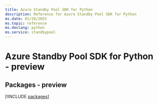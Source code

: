 ```yaml
---
title: Azure Standby Pool SDK for Python
description: Reference for Azure Standby Pool SDK for Python
ms.date: 01/28/2025
ms.topic: reference
ms.devlang: python
ms.service: standbypool
---
```

# Azure Standby Pool SDK for Python - preview
## Packages - preview
[!INCLUDE [packages](standby-pool-index.md)]